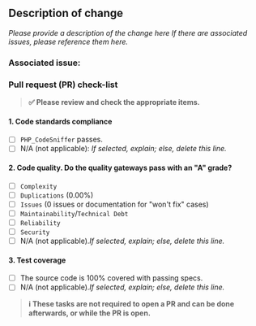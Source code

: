 ## Description of change

_Please provide a description of the change here If there are associated issues, please reference them here._

### Associated issue:

### Pull request (PR) check-list

> **:white_check_mark: Please review and check the appropriate items.**

#### 1. **Code standards compliance**

- [ ] `PHP_CodeSniffer` passes.
- [ ] N/A (not applicable): _If selected, explain; else, delete
 this line._

#### 2. **Code quality**. Do the quality gateways pass with an "A" grade?

- [ ] `Complexity`
- [ ] `Duplications` (0.00%)
- [ ] `Issues` (0 issues or documentation for "won't fix" cases)
- [ ] `Maintainability`/`Technical Debt`
- [ ] `Reliability`
- [ ] `Security`
- [ ] N/A (not applicable)._If selected, explain; else, delete this line._

#### 3. **Test coverage**

- [ ] The source code is 100% covered with passing specs.
- [ ] N/A (not applicable)._If selected, explain; else, delete this line._

> **:information_source: These tasks are not required to open a PR and can be done afterwards, or while the PR is open.**
